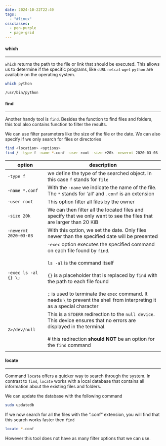 ```yaml
---
date: 2024-10-22T22:40
tags:
  - "#linux"
cssclasses:
  - pen-purple
  - page-grid
---
```

#### which
***
`which` returns the path to the file or link that should be executed. This allows us to determine if the specific programs, like `cURL` `netcat` `wget` `python` are available on the operating system. 

```bash
which python
```

```
/usr/bin/python
```

#### find
***
Another handy tool is `find`. Besides the function to find files and folders, this tool also contains function to filter the results.

We can use filter parameters like the size of the file or the date. We can also specify if we only search for files or directories

```bash
find <location> <options>
find / -type f -name *.conf -user root -size +20k -newermt 2020-03-03 -exec ls -al {} \; 2>/dev/null
```

| option                | description                                                                                                                                                                                                                                                                                                                                  |
| --------------------- | -------------------------------------------------------------------------------------------------------------------------------------------------------------------------------------------------------------------------------------------------------------------------------------------------------------------------------------------- |
| `-type f`             | we define the type of the searched object. In this case `f` stands for `file`                                                                                                                                                                                                                                                                |
| `-name *.conf`        | With the `-name` we indicate the name of the file. The `*` stands for ‘all‘ and `.conf` is an extension                                                                                                                                                                                                                                      |
| `-user root`          | This option filter all files by the owner                                                                                                                                                                                                                                                                                                    |
| `-size 20k`           | We can then filter all the located files and specify that we only want to see the files that are larger than 20 KiB                                                                                                                                                                                                                          |
| `-newermt 2020-03-03` | With this option, we set the date. Only files newer than the specified date will be presented                                                                                                                                                                                                                                                |
| `-exec ls -al {} \;`  | `-exec` option executes the specified command on each file found by `find`.<br><br>`ls -al` is the command itself<br><br>`{}` is a placeholder that is replaced by `find` with the path to each file found<br><br>`;` is used to terminate the `exec` command. It needs `\` to prevent the shell from interpreting it as a special character |
| `2>/dev/null`         | This is a `STDERR` redirection to the `null device`. This device ensures that no errors are displayed in the terminal.<br><br># this redirection **should NOT** be an option for the `find` command                                                                                                                                          |
|                       |                                                                                                                                                                                                                                                                                                                                              |

#### locate
***
Command `locate` offers a quicker way to search through the system. In contrast to `find`, `locate` works with a local database that contains all information about the existing files and folders. 

We can update the database with the following command
```bash
sudo updatedb
```

If we now search for all the files with the “.conf“ extension, you will find that this search works faster then `find`

```bash
locate *.conf
```

However this tool does not have as many filter options that we can use.
